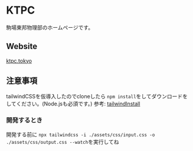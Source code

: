 # KTPC
駒場東邦物理部のホームページです。

## Website
[ktpc.tokyo](https://www.ktpc.tokyo/)

## 注意事項
tailwindCSSを仮導入したのでcloneしたら ```npm install```をしてダウンロードをしてください。(Node.jsも必須です。)
参考: [tailwindInstall](https://tailwindcss.com/docs/installation)

### 開発するとき
開発する前に ```npx tailwindcss -i ./assets/css/input.css -o ./assets/css/output.css --watch```を実行してね
